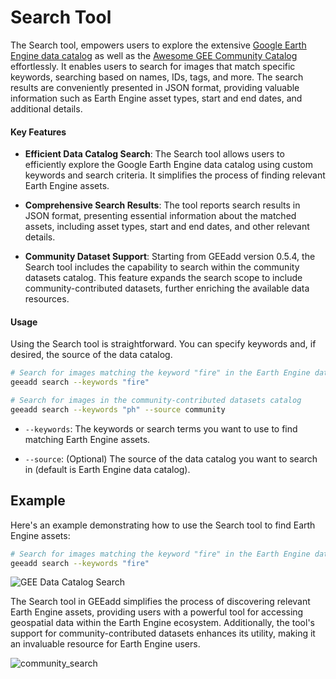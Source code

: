 # Search Tool

The Search tool, empowers users to explore the extensive [Google Earth Engine data catalog](https://developers.google.com/earth-engine/datasets/catalog) as well as the [Awesome GEE Community Catalog](https://gee-community-catalog.org/) effortlessly. It enables users to search for images that match specific keywords, searching based on names, IDs, tags, and more. The search results are conveniently presented in JSON format, providing valuable information such as Earth Engine asset types, start and end dates, and additional details.

#### Key Features

- **Efficient Data Catalog Search**: The Search tool allows users to efficiently explore the Google Earth Engine data catalog using custom keywords and search criteria. It simplifies the process of finding relevant Earth Engine assets.

- **Comprehensive Search Results**: The tool reports search results in JSON format, presenting essential information about the matched assets, including asset types, start and end dates, and other relevant details.

- **Community Dataset Support**: Starting from GEEadd version 0.5.4, the Search tool includes the capability to search within the community datasets catalog. This feature expands the search scope to include community-contributed datasets, further enriching the available data resources.

#### Usage

Using the Search tool is straightforward. You can specify keywords and, if desired, the source of the data catalog.

```bash
# Search for images matching the keyword "fire" in the Earth Engine data catalog
geeadd search --keywords "fire"
```

```bash
# Search for images in the community-contributed datasets catalog
geeadd search --keywords "ph" --source community
```

- `--keywords`: The keywords or search terms you want to use to find matching Earth Engine assets.

- `--source`: (Optional) The source of the data catalog you want to search in (default is Earth Engine data catalog).

## Example

Here's an example demonstrating how to use the Search tool to find Earth Engine assets:

```bash
# Search for images matching the keyword "fire" in the Earth Engine data catalog
geeadd search --keywords "fire"
```

![GEE Data Catalog Search](https://user-images.githubusercontent.com/6677629/80329038-0223a980-880f-11ea-9abf-ecb7b63ae2c0.gif)

The Search tool in GEEadd simplifies the process of discovering relevant Earth Engine assets, providing users with a powerful tool for accessing geospatial data within the Earth Engine ecosystem. Additionally, the tool's support for community-contributed datasets enhances its utility, making it an invaluable resource for Earth Engine users.

![community_search](https://user-images.githubusercontent.com/6677629/111101250-852d1b80-8517-11eb-9173-eef523216f08.gif)
